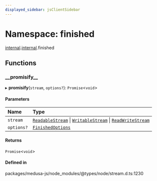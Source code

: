 ```yaml
---
displayed_sidebar: jsClientSidebar
---
```


# Namespace: finished

[internal](internal-8.md).[internal](internal-8.internal-2.md).finished

## Functions

### \_\_promisify\_\_

▸ **__promisify__**(`stream`, `options?`): `Promise`<`void`\>

#### Parameters

| Name | Type |
| :------ | :------ |
| `stream` | [`ReadableStream`](../interfaces/internal-8.ReadableStream.md) \| [`WritableStream`](../interfaces/internal-8.WritableStream.md) \| [`ReadWriteStream`](../interfaces/internal-8.ReadWriteStream.md) |
| `options?` | [`FinishedOptions`](../interfaces/internal-8.internal-2.FinishedOptions.md) |

#### Returns

`Promise`<`void`\>

#### Defined in

packages/medusa-js/node_modules/@types/node/stream.d.ts:1230
